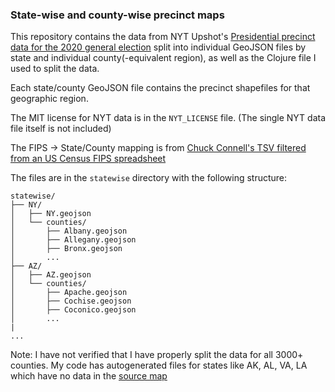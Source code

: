 ### State-wise and county-wise precinct maps

This repository contains the data from NYT Upshot's [Presidential precinct data for the 2020 general election](https://github.com/TheUpshot/presidential-precinct-map-2020) split into individual GeoJSON files by state and individual county(-equivalent region), as well as the Clojure file I used to split the data.

Each state/county GeoJSON file contains the precinct shapefiles for that geographic region.

The MIT license for NYT data is in the `NYT_LICENSE` file. (The single NYT data file itself is not included)

The FIPS -> State/County mapping is from [Chuck Connell's TSV filtered from an US Census FIPS spreadsheet](https://github.com/ChuckConnell/articles/blob/master/fips2county.tsv)

The files are in the `statewise` directory with the following structure:  

```
statewise/  
├── NY/  
│   ├── NY.geojson  
│   └── counties/  
│       ├── Albany.geojson  
│       ├── Allegany.geojson  
│       ├── Bronx.geojson  
│       ...  
├── AZ/  
│   ├── AZ.geojson  
│   └── counties/  
│       ├── Apache.geojson  
│       ├── Cochise.geojson  
│       ├── Coconico.geojson  
│       ...  
|         
...
```


Note: I have not verified that I have properly split the data for all 3000+ counties. My code has autogenerated files for states like AK, AL, VA, LA which have no data in the [source map](https://www.nytimes.com/interactive/2021/upshot/2020-election-map.html)
